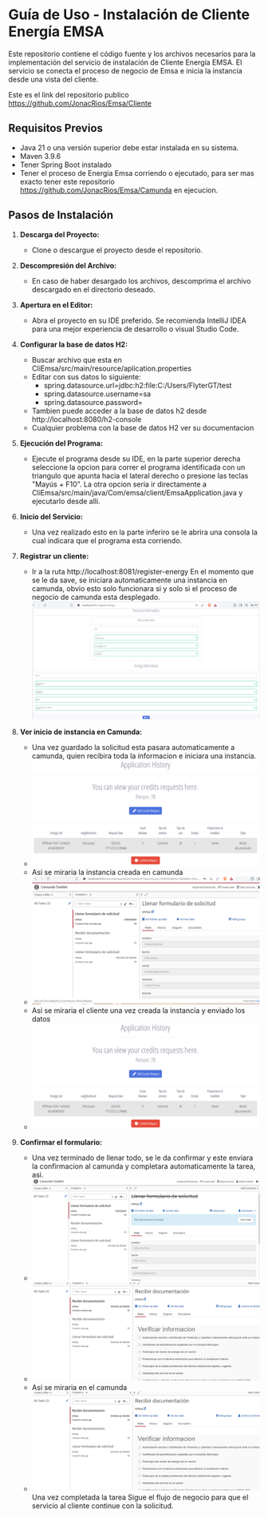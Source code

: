 # Guía de Uso - Instalación de Cliente Energía EMSA
Este repositorio contiene el código fuente y los archivos necesarios para la implementación del servicio de instalación de Cliente Energía EMSA. El servicio se conecta el proceso de negocio de Emsa e inicia la instancia desde una vista del cliente.

Este es el link del repositorio publico https://github.com/JonacRios/Emsa/Cliente

## Requisitos Previos 

- Java 21 o una versión superior debe estar instalada en su sistema.
- Maven 3.9.6
- Tener Spring Boot instalado
- Tener el proceso  de Energia Emsa corriendo o ejecutado, para ser mas exacto tener este repositorio https://github.com/JonacRios/Emsa/Camunda en ejecucion.

## Pasos de Instalación

1. **Descarga del Proyecto:**
   - Clone o descargue el proyecto desde el repositorio.
2. **Descompresión del Archivo:**
   - En caso de haber desargado los archivos, descomprima el archivo descargado en el directorio deseado.

3. **Apertura en el Editor:**
   - Abra el proyecto en su IDE preferido. Se recomienda IntelliJ IDEA para una mejor experiencia de desarrollo o visual Studio Code.
4. **Configurar la base de datos H2:**
   - Buscar archivo que esta en CliEmsa/src/main/resource/aplication.properties
   - Editar con sus datos lo siguiente:
      - spring.datasource.url=jdbc:h2:file:C:/Users/FlyterGT/test
      - spring.datasource.username=sa
      - spring.datasource.password=
    - Tambien puede acceder a la base de datos h2 desde http://localhost:8080/h2-console
    - Cualquier problema con la base de datos H2 ver su documentacion 
5. **Ejecución del Programa:**
   - Ejecute el programa desde su IDE, en la parte superior derecha seleccione la opcion para correr el programa identificada con un triangulo que apunta hacia el lateral derecho o presione las teclas "Mayús + F10". La otra opcion seria  ir directamente a CliEmsa/src/main/java/Com/emsa/client/EmsaApplication.java y ejecutarlo desde alli. 
5. **Inicio del Servicio:**
   - Una vez realizado esto en la parte inferiro se le abrira una consola la cual indicara que el programa esta corriendo.

6. **Registrar un cliente:**
   - Ir a la ruta http://localhost:8081/register-energy
   En el momento que se le da save, se iniciara automaticamente una instancia en camunda, obvio esto solo funcionara si y solo si el proceso de negocio de camunda esta desplegado.
![image](https://github.com/JonacRios/emsa/blob/master/CliEmsa/src/main/resources/capturas/1.PNG)
7. **Ver inicio de instancia en Camunda:**
    - Una vez guardado la solicitud esta pasara automaticamente a camunda, quien recibira toda la informacion e iniciara una instancia.
    - ![image](https://github.com/JonacRios/emsa/blob/master/CliEmsa/src/main/resources/capturas/3.PNG)
    - Asi se miraria la instancia creada en camunda
    - ![image](https://github.com/JonacRios/emsa/blob/master/CliEmsa/src/main/resources/capturas/2.PNG)
    - Asi se miraria el cliente una vez creada la instancia y enviado los datos
    - ![image](https://github.com/JonacRios/emsa/blob/master/CliEmsa/src/main/resources/capturas/3.PNG)
    
7. **Confirmar el formulario:**
    - Una vez terminado de llenar todo, se le da confirmar y este enviara la confirmacion al camunda y completara automaticamente la tarea, asi.
    - ![image](https://github.com/JonacRios/emsa/blob/master/CliEmsa/src/main/resources/capturas/4.PNG)
    - ![image](https://github.com/JonacRios/emsa/blob/master/CliEmsa/src/main/resources/capturas/5.PNG)   
    -  Asi se miraria en el camunda
    - ![image](https://github.com/JonacRios/emsa/blob/master/CliEmsa/src/main/resources/capturas/5.PNG)   
    Una vez completada la tarea
    Sigue el flujo de negocio para que el servicio al cliente continue con la solicitud.

